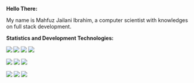 <!--
**ibrahimMahfuz/ibrahimMahfuz** is a ✨ _special_ ✨ repository because its `README.md` (this file) appears on your GitHub profile.

Here are some ideas to get you started:

- 🔭 I’m currently working on ...
- 🌱 I’m currently learning ...
- 👯 I’m looking to collaborate on ...
- 🤔 I’m looking for help with ...
- 💬 Ask me about ...
- 📫 How to reach me: ...
- 😄 Pronouns: ...
- ⚡ Fun fact: ...
-->

__Hello There:__

My name is Mahfuz Jailani Ibrahim, a computer scientist with knowledges on full stack development.

__Statistics and Development Technologies:__

<!-- Add statistics using anuraghazra/github-readme-stats package -->
<img src="https://github-readme-stats.vercel.app/api?username=ibrahimMahfuz&show_icons=true" align="left">

<!-- Add shield badges using https://shields.io/ -->
![](https://img.shields.io/badge/OS-Linux-blue?logo=linux&logoColor=white&color=339cff&style=plastic)
![](https://img.shields.io/badge/OS-Windows-blue?logo=windows&logoColor=white&color=339cff&style=plastic)
![](https://img.shields.io/badge/DBMS-MySQL-blue?logo=mysql&logoColor=white&color=339cff&style=plastic)

![](https://img.shields.io/badge/Code-Html5-blue?logo=html5&logoColor=white&color=339cff&style=plastic)
![](https://img.shields.io/badge/Code-JavaScript-blue?logo=javascript&logoColor=white&color=339cff&style=plastic)
![](https://img.shields.io/badge/Code-PHP-blue?logo=php&logoColor=white&color=339cff&style=plastic)

![](https://img.shields.io/badge/Fwk-Laravel-blue?logo=laravel&logoColor=white&color=339cff&style=plastic)
![](https://img.shields.io/badge/Fwk-Bootstrap-blue?logo=bootstrap&logoColor=white&color=339cff&style=plastic)
![](https://img.shields.io/badge/Fwk-jQuery-blue?logo=jquery&logoColor=white&color=339cff&style=plastic)
